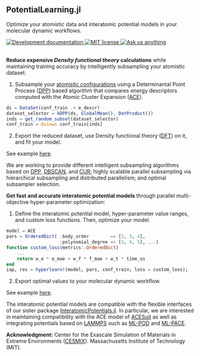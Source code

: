 ## PotentialLearning.jl 

Optimize your atomistic data and interatomic potential models in your molecular dynamic workflows.

<!--<a href="https://cesmix-mit.github.io/PotentialLearning.jl/stable">
<img alt="Stable documentation" src="https://img.shields.io/badge/documentation-stable%20release-blue?style=flat-square">
</a>-->
<a href="https://cesmix-mit.github.io/PotentialLearning.jl/dev">
<img alt="Development documentation" src="https://img.shields.io/badge/documentation-in%20development-orange?style=flat-square">
</a>
<a href="https://mit-license.org">
<img alt="MIT license" src="https://img.shields.io/badge/License-MIT-blue.svg?style=flat-square">
</a>
<a href="https://github.com/cesmix-mit/PotentialLearning.jl/issues/new">
<img alt="Ask us anything" src="https://img.shields.io/badge/Ask%20us-anything-1abc9c.svg?style=flat-square">
</a>
</a> 
<br />
<br />

**Reduce expensive ***Density functional theory*** calculations** while maintaining training accuracy by intelligently subsampling your atomistic dataset:

1) Subsample your [atomistic configurations](https://github.com/JuliaMolSim/AtomsBase.jl) using a Determinantal Point Process ([DPP](https://github.com/dahtah/Determinantal.jl)) based algorithm that compares energy descriptors computed with the Atomic Cluster Expansion ([ACE](https://github.com/ACEsuit)).
```julia
ds = DataSet(conf_train .+ e_descr)
dataset_selector = kDPP(ds, GlobalMean(), DotProduct())
inds = get_random_subset(dataset_selector)
conf_train = @views conf_train[inds]
```
2) Export the reduced dataset, use Density functional theory ([DFT](https://docs.dftk.org/stable/)) on it, and fit your model.

See example [here](https://cesmix-mit.github.io/PotentialLearning.jl/dev/generated/DPP-ACE-aHfO2-1/fit-dpp-ace-ahfo2/).

We are working to provide different intelligent subsampling algorithms based on [DPP](https://github.com/dahtah/Determinantal.jl), [DBSCAN](https://docs.google.com/document/d/1SWAanEWQkpsbr2lqetMO3uvdX_QK-Z7dwrgPaM1Dl0o/edit), and [CUR](https://github.com/JuliaLinearAlgebra/LowRankApprox.jl); highly scalable parallel subsampling via hierarchical subsampling and distributed parallelism; and optimal subsampler selection.

**Get fast and accurate interatomic potential models** through parallel multi-objective hyper-parameter optimization:

1) Define the interatomic potential model, hyper-parameter value ranges, and custom loss functions. Then, optimize your model.
```julia
model = ACE
pars = OrderedDict( :body_order        => [2, 3, 4],
                    :polynomial_degree => [3, 4, 5], ...)
function custom_loss(metrics::OrderedDict)
    ...
    return w_e * e_mae + w_f * f_mae + w_t * time_us
end
iap, res = hyperlearn!(model, pars, conf_train; loss = custom_loss);
```
2) Export optimal values to your molecular dynamic workflow.

See example [here](https://cesmix-mit.github.io/PotentialLearning.jl/dev/generated/Opt-ACE-aHfO2/fit-opt-ace-ahfo2/).

The interatomic potential models are compatible with the flexible interfaces of our sister package [InteratomicPotentials.jl](https://github.com/cesmix-mit/InteratomicPotentials.jl). 
In particular, we are interested in maintaining compatibility with the ACE model of [ACESuit](https://github.com/ACEsuit) as well as integrating potentials based on [LAMMPS](https://www.lammps.org/) such as [ML-POD](https://docs.lammps.org/Packages_details.html#pkg-ml-pod) and [ML-PACE](https://docs.lammps.org/Packages_details.html#ml-pace-package).


**Acknowledgment:** Center for the Exascale Simulation of Materials in Extreme Environments ([CESMIX](https://computing.mit.edu/cesmix/)). Massachusetts Institute of Technology (MIT).
